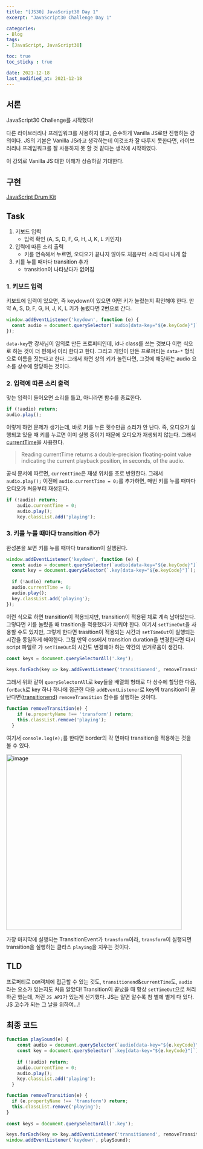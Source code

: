 ```yaml
---
title: "[JS30] JavaScript30 Day 1"
excerpt: "JavaScript30 Challenge Day 1"

categories:
- Blog
tags:
- [JavaScript, JavaScript30]

toc: true
toc_sticky : true

date: 2021-12-18
last_modified_at: 2021-12-18
---
```


## 서론
JavaScript30 Challenge를 시작했다!  

다른 라이브러리나 프레임워크를 사용하지 않고, 순수하게 Vanilla JS로만 진행하는 강의이다. JS의 기본은 Vanilla JS라고 생각하는데 이것조차 잘 다루지 못한다면, 라이브러리나 프레임워크를 잘 사용하지 못 할 것 같다는 생각에 시작하였다.  

이 강의로 Vanilla JS 대한 이해가 상승하길 기대한다.

## 구현
[JavaScript Drum Kit](https://veggie-garden.github.io/JavaScript30/01%20-%20JavaScript%20Drum%20Kit/index.html)  

## Task
1. 키보드 입력
   - 입력 확인 (A, S, D, F, G, H, J, K, L 키인지)
2. 입력에 따른 소리 출력
   - 키를 연속해서 누르면, 오디오가 끝나지 않아도 처음부터 소리 다시 나게 함
3. 키를 누를 때마다 transition 추가
   - transition이 나타났다가 없어짐  

### 1. 키보드 입력 
  
키보드에 입력이 있으면, 즉 keydown이 있으면 어떤 키가 눌렸는지 확인해야 한다. 만약 A, S, D, F, G, H, J, K, L 키가 눌렸다면 2번으로 간다.  
```javascript
window.addEventListener('keydown', function (e) {
  const audio = document.querySelector(`audio[data-key="${e.keyCode}"]`);
});
```
`data-key`란 강사님이 임의로 만든 프로퍼티인데, id나 class를 쓰는 것보다 이런 식으로 하는 것이 더 편해서 이리 한다고 한다. 그리고 개인이 만든 프로퍼티는 `data-*` 형식으로 이름을 짓는다고 한다. 그래서 화면 상의 키가 눌린다면, 그것에 해당하는 audio 요소를 상수에 할당하는 것이다. 
  

### 2. 입력에 따른 소리 출력
  
맞는 입력이 들어오면 소리를 틀고, 아니라면 함수를 종료한다.  
```javascript
if (!audio) return;
audio.play();
```  
  
이렇게 하면 문제가 생기는데, 바로 키를 누른 횟수만큼 소리가 안 난다. 즉, 오디오가 실행되고 있을 때 키를 누르면 이미 실행 중이기 때문에 오디오가 재생되지 않는다. 그래서 [currentTime](https://developer.mozilla.org/ko/docs/Web/HTML/Element/audio#attr-currenttime)을 사용한다.
> Reading currentTime returns a double-precision floating-point value indicating the current playback position, in seconds, of the audio.  

공식 문서에 따르면, `currentTime`은 재생 위치를 초로 반환한다. 그래서 `audio.play();` 이전에 `audio.currentTime = 0;`를 추가하면, 매번 키를 누를 때마다 오디오가 처음부터 재생된다.
  
```javascript
if (!audio) return;
    audio.currentTime = 0;
    audio.play();
    key.classList.add('playing');
```
  

### 3. 키를 누를 때마다 transition 추가
  
완성본을 보면 키를 누를 때마다 transition이 실행된다. 
  
```javascript
window.addEventListener('keydown', function (e) {
  const audio = document.querySelector(`audio[data-key="${e.keyCode}"]`);
  const key = document.querySelector(`.key[data-key="${e.keyCode}"]`);
  
  if (!audio) return;
  audio.currentTime = 0;
  audio.play();
  key.classList.add('playing');
});
```
  
이런 식으로 하면 transition이 적용되지만, transition이 적용된 체로 계속 남아있는다. 그렇다면 키를 눌렀을 때 trasition을 적용했다가 지워야 한다. 여기서 `setTimeOut`을 사용할 수도 있지만, 그렇게 한다면 trasition이 적용되는 시간과 `setTimeOut`이 실행되는 시간을 동일하게 해야한다. 그럼 만약 css에서 transition duration을 변경한다면 다시 script 파일로 가 `setTimeOut`의 시간도 변경해야 하는 약간의 번거로움이 생긴다.  
  
```javascript
const keys = document.querySelectorAll('.key');
  
keys.forEach(key => key.addEventListener('transitionend', removeTransition));
```
  
그래서 위와 같이 `querySelectorAll`로 key들을 배열의 형태로 다 상수에 할당한 다음, `forEach`로 key 하나 하나에 접근한 다음 `addEventListener`로 key의 transition이 끝난다면([transitionend](https://developer.mozilla.org/en-US/docs/Web/API/Document/transitionend_event)) `removeTransition` 함수를 실행하는 것이다. 


```javascript
function removeTransition(e) {
    if (e.propertyName !== 'transform') return;
    this.classList.remove('playing');
  }
```
  
  
여기서 `console.log(e);`를 한다면 border의 각 면마다 transition을 적용하는 것을 볼 수 있다.  

<img width="464" alt="image" src="https://user-images.githubusercontent.com/63505022/146648522-c8965f8e-9b81-4867-ac98-b60d609a89eb.png">  

가장 마지막에 실행되는 TransitionEvent가 `transform`이라, `transform`이 실행되면 transition을 실행하는 클라스 `playing`을 지우는 것이다.  

## TLD
프로퍼티로 `DOM`객체에 접근할 수 있는 것도, `transitionend`&`currentTime`도, `audio`라는 요소가 있는지도 처음 알았다! Transition이 끝났을 때 항상 `setTimeOut`으로 처리하곤 했는데, 저런 `JS API`가 있는게 신기했다. JS는 알면 알수록 참 별에 별게 다 있다. JS 고수가 되는 그 날을 위하여...!

## 최종 코드
```javascript
function playSound(e) {
    const audio = document.querySelector(`audio[data-key="${e.keyCode}"]`);
    const key = document.querySelector(`.key[data-key="${e.keyCode}"]`);
    
    if (!audio) return;
    audio.currentTime = 0;
    audio.play();
    key.classList.add('playing');
  }

function removeTransition(e) {
  if (e.propertyName !== 'transform') return;
  this.classList.remove('playing');
}
  
const keys = document.querySelectorAll('.key');

keys.forEach(key => key.addEventListener('transitionend', removeTransition));
window.addEventListener('keydown', playSound);
```
